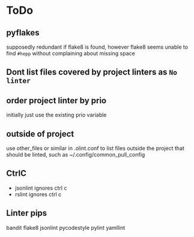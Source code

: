 # ToDo

## pyflakes

supposedly redundant if flake8 is found, however flake8 seems unable to find `#hepp` without complaining about missing space

## Dont list files covered by project linters as `No linter`

## order project linter by prio

initially just use the existing prio variable

## outside of project

use other_files or similar in .olint.conf to list files outside the project
that should be linted, such as ~/.config/common_pull_config

## CtrlC

- jsonlint ignores ctrl c
- rslint  ignores ctrl c

## Linter pips

bandit
flake8
jsonlint
pycodestyle
pylint
yamllint
